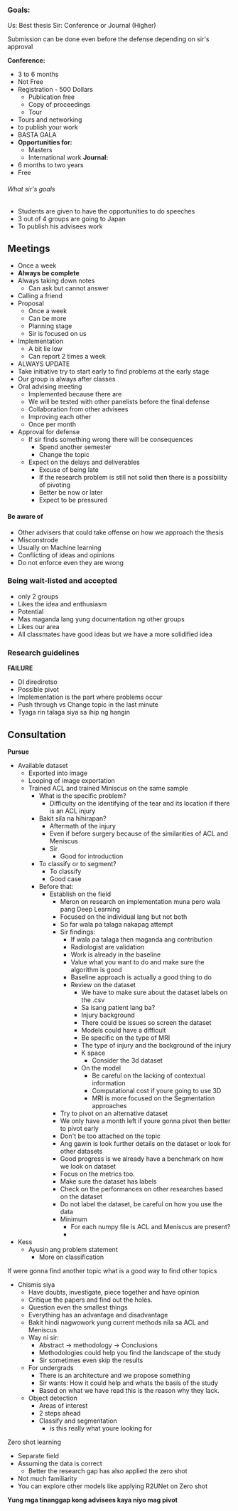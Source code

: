 ### Goals:
Us: Best thesis 
Sir: Conference or Journal (Higher)

Submission can be done even before the defense depending on sir's approval 

**Conference:**
- 3 to 6 months
- Not Free
- Registration - 500 Dollars
	- Publication free
	- Copy of proceedings
	- Tour 
- Tours and networking 
- to publish your work 
- BASTA GALA
- **Opportunities for:**
	- Masters 
	- International work 
**Journal:**
- 6 months to two years
- Free

###### What sir's goals
- Students are given to have the opportunities to do speeches 
- 3 out of 4 groups are going to Japan
- To publish his advisees work

## Meetings
- Once a week
- **Always be complete**
- Always taking down notes 
	- Can ask but cannot answer
- Calling a friend 
- Proposal
	- Once a week
	- Can be more
	- Planning stage 
	- Sir is focused on us
- Implementation
	- A bit lie low 
	- Can report 2 times a week
- ALWAYS UPDATE 
- Take initiative try to start early to find problems at the early stage 
- Our group is always after classes 
- Oral advising meeting
	- Implemented because there are 
	- We will be tested with other panelists before the final defense 
	- Collaboration from other advisees
	- Improving each other 
	- Once per month 
- Approval for defense 
	- If sir finds something wrong there will be consequences 
		- Spend another semester 
		- Change the topic 
	- Expect on the delays and deliverables 
		- Excuse of being late 
		- If the research problem is still not solid then there is a possibility of pivoting 
		- Better be now or later
		- Expect to be pressured 

#### Be aware of 
- Other advisers that could take offense on how we approach the thesis 
- Misconstrode 
- Usually on Machine learning 
- Conflicting of ideas and opinions
- Do not enforce even they are wrong 

### Being wait-listed and accepted 
- only 2 groups 
- Likes the idea and enthusiasm 
- Potential 
- Mas maganda lang yung documentation ng other groups 
- Likes our area
- All classmates have good ideas but we have a more solidified idea 


### Research guidelines
**FAILURE**
- DI dirediretso
- Possible pivot
- Implementation is the part where problems occur
- Push through vs Change topic in the last minute 
- Tyaga rin talaga siya sa ihip ng hangin

## Consultation
**Pursue**
- Available dataset 
	- Exported into image
	- Looping of image exportation 
	- Trained ACL and trained Miniscus on the same sample 
		- What is the specific problem?
			- Difficulty on the identifying of the tear and its location if there is an ACL injury
		- Bakit sila na hihirapan? 
			- Aftermath of the injury 
			- Even if before surgery because of the similarities of ACL and Meniscus
			- Sir
				- Good for introduction 
		- To classify or to segment? 
			- To classify
			- Good case
		- Before that:
			- Establish on the field 
				- Meron on research on implementation muna pero wala pang Deep Learning 
				- Focused on the individual lang but not both 
				- So far wala pa talaga nakapag attempt 
				- Sir findings: 
					- If wala pa talaga then maganda ang contribution 
					- Radiologist are validation
					- Work is already in the baseline 
					- Value what you want to do and make sure the algorithm is good 
					- Baseline approach is actually a good thing to do 
					- Review on the dataset 
						- We have to make sure about the dataset labels on the .csv 
						- Sa isang patient lang ba? 
						- Injury background 
						- There could be issues so screen the dataset 
						- Models could have a difficult
						- Be specific on the type of MRI
						- The type of injury and the background of the injury 
						- K space 
							- Consider the 3d dataset 
						- On the model 
							- Be careful on the lacking of contextual information
							- Computational cost if youre going to use 3D 
							- MRI is more focused on the Segmentation approaches 
				- Try to pivot on an alternative dataset 
				- We only have a month left if youre gonna pivot then better to pivot early 
				- Don't be too attached on the topic
				-  Ang gawin is look further details on the dataset or look for other datasets
				- Good progress is we already have a benchmark on how we look on dataset
				- Focus on the metrics too. 
				- Make sure the dataset has labels 
				- Check on the performances on other researches based on the dataset
				- Do not label the dataset, be careful on how you use the data
				- Minimum
					- For each numpy file is ACL and Meniscus are present? 
					- 
- Kess
	- Ayusin ang problem statement
		- More on classification 

If were gonna find another topic what is a good way to find other topics
- Chismis siya 
	- Have doubts, investigate, piece together and have opinion
	- Critique the papers and find out the holes.
	- Question even the smallest things
	- Everything has an advantage and disadvantage 
	- Bakit hindi nagwowork yung current methods nila sa ACL and Meniscus
	- Way ni sir:
		- Abstract -> methodology -> Conclusions
		- Methodologies could help you find the landscape of the study 
		- Sir sometimes even skip the results 
	- For undergrads 
		- There is an architecture and we propose something 
		- Sir wants: How it could help and whats the basis of the study 
		- Based on what we have read this is the reason why they lack. 
	- Object detection 
		- Areas of interest 
		- 2 steps ahead 
		- Classify and segmentation 
			- is this really what youre looking for 

Zero shot learning 
- Separate field 
- Assuming the data is correct 
	- Better the research gap has also applied the zero shot 
- Not much familiarity 
- You can explore other models like applying R2UNet on Zero shot 

**Yung mga tinanggap kong advisees kaya niyo mag pivot**